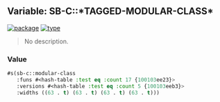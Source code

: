 ## Variable: SB-C::\*TAGGED-MODULAR-CLASS\*
[![package](https://img.shields.io/badge/Package-SB--C-5f9ea0.svg?style=social&colorA=999999)](../) [![type](https://img.shields.io/badge/Type-Variable-5f9ea0.svg?style=social&colorA=999999)](../#variable) 

> No description.

### Value
```cl
#s(sb-c::modular-class
   :funs #<hash-table :test eq :count 17 {100103ee23}>
   :versions #<hash-table :test eq :count 5 {100103eeb3}>
   :widths ((63 . t) (63 . t) (63 . t) (63 . t)))
```
